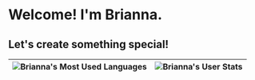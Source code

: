 # Welcome! I'm Brianna.
## Let's create something special!
| ![Brianna's Most Used Languages](https://github-readme-stats.vercel.app/api/top-langs/?username=briannavaladez&title_color=c792ea&text_color=7fdbca&bg_color=011627)  | ![Brianna's User Stats](https://github-readme-stats.vercel.app/api?username=briannavaladez&show_icons=true&theme=nightowl )  |
| ------------- | ------------- |
